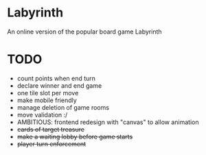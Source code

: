 # Labyrinth
An online version of the popular board game Labyrinth

# TODO
- count points when end turn 
- declare winner and end game
- one tile slot per move
- make mobile friendly
- manage deletion of game rooms
- move validation :/
- AMBITIOUS: frontend redesign with "canvas" to allow animation
- ~~cards of target treasure~~
- ~~make a waiting lobby before game starts~~
- ~~player turn enforcement~~